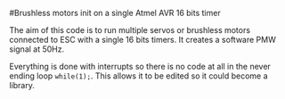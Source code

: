 #Brushless motors init on a single Atmel AVR 16 bits timer

The aim of this code is to run multiple servos or brushless motors connected to ESC with a single 16 bits timers.
It creates a software PMW signal at 50Hz.

Everything is done with interrupts so there is no code at all in the never ending loop `while(1);`. This allows it to be edited so it could become a library.